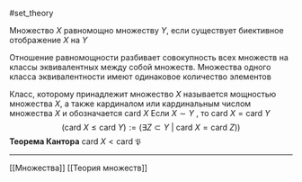 #set_theory 

Множество $X$ равномощно множеству $Y$, если существует биективное отображение $X$ на $Y$

Отношение равномощности разбивает совокупность всех множеств на классы эквивалентных между собой множеств. Множества одного класса эквивалентности имеют одинаковое количество элементов

Класс, которому принадлежит множество $X$ называется мощностью множества $X$, а также кардиналом или кардинальным числом множества $X$ и обозначается $\mathup{card} \ X$
Если $X \sim Y$ , то $\mathup{card}\ X =\mathup{card}\ Y$
$$
(\mathup{card}\ X\leq \mathup{card}\  Y) := (\exists Z \subset Y\ |\ \mathup{card}\ X = \mathup{card}\ Z ))
$$
**Теорема Кантора** $\mathup{card}\ X < \mathup{card}\ \mathfrak{P}$

---
[[Множества]] [[Теория множеств]]